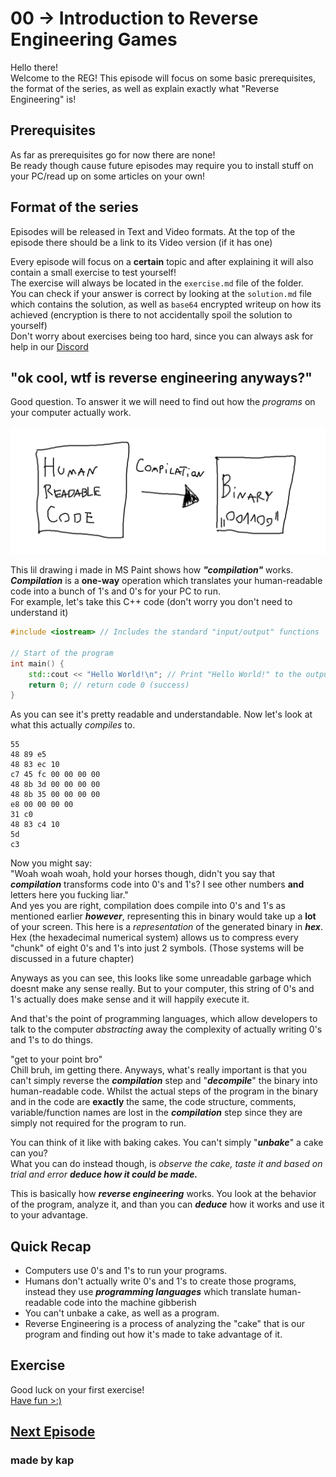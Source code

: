 # 00 -> Introduction to Reverse Engineering Games

Hello there!<br>
Welcome to the REG! This episode will focus on some
basic prerequisites, the format of the series, as well as explain
exactly what "Reverse Engineering" is!

## Prerequisites

As far as prerequisites go for now there are none!<br>
Be ready though cause future episodes may require you to
install stuff on your PC/read up on some articles on your own!

## Format of the series

Episodes will be released in Text and Video formats.
At the top of the episode there should be a link to its Video version
(if it has one)

Every episode will focus on a **certain** topic and after explaining it
will also contain a small exercise to test yourself!<br>
The exercise will always be located in the `exercise.md` file of the folder.<br>
You can check if your answer is correct by looking at the `solution.md` file which
contains the solution, as well as `base64` encrypted writeup on how its achieved
(encryption is there to not accidentally spoil the solution to yourself)<br>
Don't worry about exercises being too hard, since you can always ask for help in
our [Discord](https://discord.jojomodding.com)

## "ok cool, wtf is reverse engineering anyways?"

Good question. To answer it we will need to find out how the *programs* on your
computer actually work. <br>

![Compilation](assets/00_0_compilation.png)

This lil drawing i made in MS Paint shows how ***"compilation"*** works. <br>
***Compilation*** is a **one-way** operation which translates your
human-readable code into a bunch of 1's and 0's for your PC to run.<br>
For example, let's take this C++ code (don't worry you don't need to understand it)

```cpp
#include <iostream> // Includes the standard "input/output" functions

// Start of the program
int main() { 
    std::cout << "Hello World!\n"; // Print "Hello World!" to the output
    return 0; // return code 0 (success)
}
```

As you can see it's pretty readable and understandable. Now let's look at what
this actually *compiles* to.

```hex
55
48 89 e5
48 83 ec 10
c7 45 fc 00 00 00 00
48 8b 3d 00 00 00 00
48 8b 35 00 00 00 00
e8 00 00 00 00
31 c0
48 83 c4 10
5d
c3
```

Now you might say:<br>
"Woah woah woah, hold your horses though, didn't you say that ***compilation*** transforms
code into 0's and 1's? I see other numbers **and** letters here you fucking liar."<br>
And yes you are right, compilation does compile into 0's and 1's as mentioned earlier
***however***, representing this in binary would take up a **lot** of your screen.
This here is a *representation* of the generated binary in ***hex***.<br>
Hex (the hexadecimal numerical system) allows us to compress every "chunk" of
eight 0's and 1's into just 2 symbols. (Those systems will be discussed in a future
chapter)

Anyways as you can see, this looks like some unreadable garbage which doesnt
make any sense really. But to your computer, this string of 0's and 1's actually
does make sense and it will happily execute it.

And that's the point of programming languages, which allow
developers to talk to the computer *abstracting* away the complexity of actually
writing 0's and 1's to do things.

"get to your point bro"<br>
Chill bruh, im getting there. Anyways, what's really important is that you
can't simply reverse the ***compilation*** step and "***decompile***" the binary
into human-readable code. Whilst the actual steps of the program in the binary
and in the code are **exactly** the same, the code structure, comments,
variable/function names are lost in the ***compilation*** step since they are
simply not required for the program to run.

You can think of it like with baking cakes. You can't simply "***unbake***" a cake
can you?<br>
What you can do instead though, is *observe the cake, taste it and based on
trial and error* ***deduce
how it could be made.***

This is basically how ***reverse engineering*** works. You look at the behavior
of the program, analyze it, and than you can ***deduce*** how it works and use
it to your advantage.

## Quick Recap

- Computers use 0's and 1's to run your programs.
- Humans don't actually write 0's and 1's to create those programs,
instead they use ***programming languages*** which translate human-readable code
into the machine gibberish
- You can't unbake a cake, as well as a program.
- Reverse Engineering is a process of analyzing the "cake" that is our program
and finding out how it's made to take advantage of it.

## Exercise

Good luck on your first exercise!<br>
[Have fun >:)](exercise.md)

## [Next Episode](../01_numerical_systems/episode.md)

### made by kap
